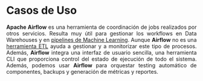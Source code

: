 # **Casos de Uso**
<p style="text-align:justify"> <b>Apache Airflow</b> es una herramienta de coordinación de jobs realizados por otros servicios. Resulta muy útil para gestionar los workflows en Data Warehouses y en <a href="https://aprenderbigdata.com/pipeline-de-datos/">pipelines de Machine Learning</a>.
Aunque <b>Airflow</b> no es una <a href="https://aprenderbigdata.com/herramientas-etl/">herramienta ETL</a> ayuda a gestionar y a monitorizar este tipo de procesos. Además, <b>Airflow</b> integra una interfaz de usuario sencilla, una herramienta CLI que proporciona control del estado de ejecución de todo el sistema.
Además, podemos usar <b>Airflow</b> para orquestar testing automático de componentes, backups y generación de métricas y reportes.</p>
